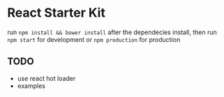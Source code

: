 React Starter Kit
=================

run `npm install && bower install`
after the dependecies install, then run `npm start` for development or `npm production` for production

TODO
-----
* use react hot loader
* examples